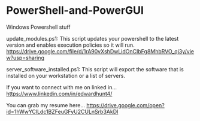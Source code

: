 # PowerShell-and-PowerGUI
Windows Powershell stuff

update_modules.ps1: This script updates your powershell to the latest version and enables execution policies so it will run.
https://drive.google.com/file/d/1rA90vXshDwLidOnCIbFg8MhbRVO_qj3y/view?usp=sharing

server_software_installed.ps1: This script will export the software that is installed on your workstation or a list of servers.

If you want to connect with me on linked in...
https://www.linkedin.com/in/edwardhunt4/

You can grab my resume here...
https://drive.google.com/open?id=1hWwYClLdc1BZFeuGFyU2CULnSrb3AkDI
